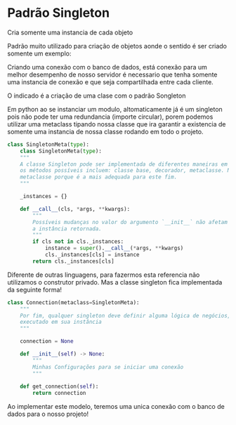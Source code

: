 # Padrão Singleton

Cria somente uma instancia de cada objeto

Padrão muito utilizado para criação de objetos aonde o sentido é ser criado somente um exemplo: 

Criando uma conexão com o banco de dados, está conexão para um melhor desempenho de nosso servidor é necessario que tenha somente uma instancia de conexão e que seja compartilhada entre cada cliente. 

O indicado é a criação de uma clase com o padrão Songleton

Em python ao se instanciar um modulo, altomaticamente já é um singleton pois não pode ter uma redundancia (importe circular), porem podemos utilizar uma metaclass tipando nossa classe que ira garantir a existencia de somente uma instancia de nossa classe rodando em todo o projeto.

```python
class SingletonMeta(type):
    class SingletonMeta(type):
    """
    A classe Singleton pode ser implementada de diferentes maneiras em Python. Alguns
    os métodos possíveis incluem: classe base, decorador, metaclasse. Nós usaremos o
    metaclasse porque é a mais adequada para este fim.
    """

    _instances = {}

    def __call__(cls, *args, **kwargs):
        """
        Possíveis mudanças no valor do argumento `__init__` não afetam
        a instância retornada.
        """
        if cls not in cls._instances:
            instance = super().__call__(*args, **kwargs)
            cls._instances[cls] = instance
        return cls._instances[cls]
```

Diferente de outras linguagens, para fazermos esta referencia não utilizamos o construtor privado. Mas a classe singleton fica implementada da seguinte forma!

```python
class Connection(metaclass=SingletonMeta):
    """
    Por fim, qualquer singleton deve definir alguma lógica de negócios, que pode ser
    executado em sua instância
    """

    connection = None

    def __init__(self) -> None:
        """
        Minhas Configurações para se iniciar uma conexão
        """
    
    def get_connection(self):
        return connection
```

Ao implementar este modelo, teremos uma unica conexão com o banco de dados para o nosso projeto!
